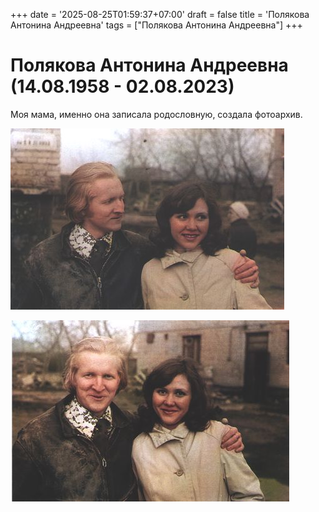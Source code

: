 +++
date = '2025-08-25T01:59:37+07:00'
draft = false
title = 'Полякова Антонина Андреевна'
tags = ["Полякова Антонина Андреевна"]
+++

# Полякова Антонина Андреевна (14.08.1958 - 02.08.2023)

Моя мама, именно она записала родословную, создала фотоархив.


![](roditeli-1.jpeg)

![](roditeli-2.jpeg)


